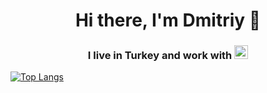 <h1 align="center">Hi there, I'm Dmitriy 👋</h1>
<h3 align="center">I live in Turkey and work with 
<img src="https://img.shields.io/badge/python-3670A0?style=for-the-badge&logo=python&logoColor=ffdd54" height="22"/></h3>

[![Top Langs](https://github-readme-stats.vercel.app/api/top-langs/?username=Borcheg1&layout=compact)](https://github.com/Borcheg1/github-readme-stats)
